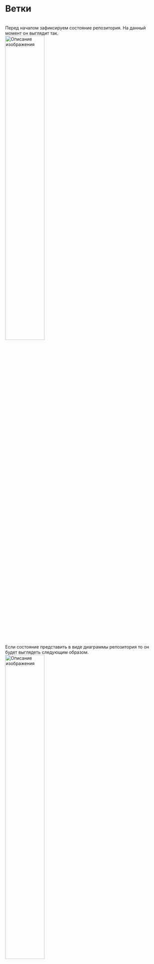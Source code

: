 # Ветки
<br>
Перед началом зафиксируем состояние репозитория. На данный момент он выглядит так.  
<br>  

<img src="resources/images/d_9.png" alt="Описание изображения" style="width: 50%;" />   
<br>
Если состояние представить в виде диаграммы репозитория то он будет выглядеть следующим образом.  
<br>  

<img src="resources/images/d_10.png" alt="Описание изображения" style="width: 50%;" />   
<br>

Смысл существования и использование веток в git:  
* возможность работать над одним и тем же проектом по-разному;  
* возможность нескольким людям работать над одним проектом.  
<br>  

**Ветка в git** - перемещаемый указатель на коммиты.  
```bash
user@WIN-CVKT899RCS2 MINGW64 ~
$ cd desktop/rainbow    # отправляемся в директорию проекта

user@WIN-CVKT899RCS2 MINGW64 ~/desktop/rainbow (master)
$ git log                
commit 8702e14a31d6cedf2c281b084a9b68dd9c087e95 (HEAD -> master) # ветка в круглых скобка это ветка, указывающая на этот коммит, в данном случа название ветки это 'master'

Author: user <**************@yandex.ru>
Date:   Mon Nov 18 20:29:06 2024 +0700

    red color
```
<br>  

<img src="resources/images/d_11.png" alt="Описание изображения" style="width: 50%;" />   

***прим*** - на скриншотах вместо ```master``` будет указано ```main```.  

<br>

## Измененные и неизмененные файлы 
В рабочем каталоге файлы могут находиться в двух состояниях:  
* Неизмененные файлы: Это файлы, которые не редактировались с момента последнего коммита. Например, если файл rainbowcolors.txt не изменялся, он считается неизмененным.  
* Измененные файлы: Когда файл редактируется и изменения сохраняются в текстовом редакторе, он становится измененным. Важно отметить, что Git распознает изменения только после их сохранения.

Таким образом, если вы не сохранили изменения в редакторе, Git будет считать файл неизмененным.  
<br>  

Команда ```git status``` фактически показывает список всех измененных файлов и сообщает, были ли они добавлены в промежуточную область. Однако она не перечисляет файлы, оставшиеся без изменений.   
<br>  

```шаг - 1```  
```bash
user@WIN-CVKT899RCS2 MINGW64 ~/desktop/rainbow (master)
$ git status
On branch master    # На ветке master
nothing to commit, working tree clean    # нет ничего для коммита, рабочее дерево пустое
```
<br>  

```шаг - 2```  
Теперь добавим в файл ```rainbowcolors.txt``` следующий текст - "Оранжевый - второй цвет радуги." и сохраним файл. И снова выполним команду ```git status```.  
<br>  

```шаг - 3```  
```bash
user@WIN-CVKT899RCS2 MINGW64 ~/desktop/rainbow (master)
$ git status     
On branch master    # на ветке master
Changes not staged for commit:    # есть изменения не подготовленные для коммита
  (use "git add <file>..." to update what will be committed)    # используйте "git add <file>..." для обновления содержимого коммита
  (use "git restore <file>..." to discard changes in working directory)    # используйте git restore <file>..." для отмены изменений в рабочем каталоге 
        modified:   rainbowcolors.txt    # изменен rainbowcolors.txt

no changes added to commit (use "git add" and/or "git commit -a")    # никаких изменений не добавлено в коммит (используйте "git add" и/или "git commit -a")
```
<br>  

*Обсудим*  
* на шаге 1 ```rainbowcolors.txt``` является неизмененным, следовательно ```git status``` о нем ничег оне сообщает
* на шаге 3 ```rainbowcolors.txt``` уже изменен, мы добавили в него запись. ```git status``` теперь показывае файл в выводе
* файл ```rainbowcolors.txt``` не подготовлен для коммита, т.е. он не был добавлен в промежуточную область
<br>

Добавим ```rainbowcolors.txt``` в промежуточную область, чтобы его можно было включить в следующий коммита и снова вызовем ```git status``` для обзора изменений отоюражения.  
```bash
user@WIN-CVKT899RCS2 MINGW64 ~/desktop/rainbow (master)
$ git add rainbowcolors.txt    # добвляем файл в промежуточную область

user@WIN-CVKT899RCS2 MINGW64 ~/desktop/rainbow (master)
$ git status    # вызываем git status
On branch master    # на ветке мастер
Changes to be committed:    # изменения для включения в коммит
  (use "git restore --staged <file>..." to unstage)    # (используйте "git restore --staged <.file> ..." для отмены)
        modified:   rainbowcolors.txt    # изменен rainbowcolors.txt
```
```rainbowcolors.txt``` - включен в промежуточную область, подготовлен для коммита.  
<br>  

## Второй коммит
Выплняем команду ```git commit -m```.  
```bash
user@WIN-CVKT899RCS2 MINGW64 ~/desktop/rainbow (master)
$ git commit -m "Orage color"
[master 837aa1e] Orage color
 1 file changed, 2 insertions(+), 1 deletion(-)    # (1 файл изменен, 2 вставки(+), 1 удаление(-))
```
<br>  

Посмотрим теперь на результат вывода команды ```git log```.  
```bash
user@WIN-CVKT899RCS2 MINGW64 ~/desktop/rainbow (master)
$ git log
commit 837aa1e0a2803f21581156843c14a390a5594c16 (HEAD -> master)
Author: user <*********@yandex.ru>
Date:   Tue Nov 19 20:50:28 2024 +0700

    Orage color

commit 8702e14a31d6cedf2c281b084a9b68dd9c087e95
Author: user <*********@yandex.ru>
Date:   Mon Nov 18 20:29:06 2024 +0700

    red color
```
<br>  

* сделали новый коммит - "Orange color", хеш коммита - 837aa1e0a2803f21581156843c14a390a5594c16
* текст ```(HEAD -> master)``` теперь рядом с оранжевым коммитом
<br>  

<img src="resources/images/d_12.png" alt="Описание изображения" style="width: 50%;" />   
  
* появился второй коммит ```Orange```      
* ```Orange``` указывает на ```red```   
* ветка ```master``` указывает на ```Orange```  
<br>

Стрелка, указывающая ```red``` <- ```Orange``` является родительской ссылкой. каждый коммит, кроме самого первого, имеет родительский коммит. Некоторые могут иметь больше одного.  Родительским коммитом для ```Orange``` является ```red```, вот почему ```Orange``` указывает на ```red```. Он показывает на свой родительский коммит.  
<br>  

Это можно проверить используя команду ```git cat-file -р <хеш_коммита>```, можно использовать не все 40 знаков а всего первые 7.  
```bash
user@WIN-CVKT899RCS2 MINGW64 ~/desktop/rainbow (master)
$ git cat-file -p 837aa1e
tree 573dbee9d29bc7db11ff7c213e41e908ca80d7b7
parent 8702e14a31d6cedf2c281b084a9b68dd9c087e95    # хеш родительского коммита
author user <******@yandex.ru> 1732024228 +0700
committer user <******@yandex.ru> 1732024228 +0700

Orage color
```

## Создание ветки
Для просмотра веток в локальном репозитории используем команду ```git branch```.  
<br>  

```shell
user@WIN-CVKT899RCS2 MINGW64 ~/desktop/rainbow (master)
$ pwd
/c/Users/user/desktop/rainbow    # в папке проекта rainbow

user@WIN-CVKT899RCS2 MINGW64 ~/desktop/rainbow (master)
$ git branch
* master    # одна ветка - master
```
<br>  

Мы этой же комаедой можем создать новую ветку указав ее имя ```git branch <имя ветки>```.  
<br>  

```bash
user@WIN-CVKT899RCS2 MINGW64 ~/desktop/rainbow (master)
$ git branch    # запрашиваем список веток
* master

user@WIN-CVKT899RCS2 MINGW64 ~/desktop/rainbow (master)
$ git branch feature    # создаем новую ветку указав ее имя

user@WIN-CVKT899RCS2 MINGW64 ~/desktop/rainbow (master)
$ git branch    # видим новую ветку в списке
  feature
* master
```
<br>  

Посмотрим теперь на результат выполнения команды ```git log```.  
```bash
user@WIN-CVKT899RCS2 MINGW64 ~/desktop/rainbow (master)
$ git log
commit 837aa1e0a2803f21581156843c14a390a5594c16 (HEAD -> master, feature) # видно новую ветку
Author: user <korablinr22@yandex.ru>
Date:   Tue Nov 19 20:50:28 2024 +0700

    Orage color

commit 8702e14a31d6cedf2c281b084a9b68dd9c087e95
Author: user <korablinr22@yandex.ru>
Date:   Mon Nov 18 20:29:06 2024 +0700

    red color

```
<br>  

<img src="resources/images/d_13.png" alt="Описание изображения" style="width: 50%;" />   
<br>  

На диаграмме видно, что теперь две ветки (master, feature) указывают на коммит Orange. Новая ветка изначально будет указывать на коммит, который вы используете при создании ветки. Фактически вы создали ветку feature из ветки master, вот почему она указывает на один и тот же коммит.   

## HEAD
```HEAD``` - это просто указатель, который сообщает вам, в какой ветке вы находитесь. 

```bash
user@WIN-CVKT899RCS2 MINGW64 ~/desktop/rainbow (master)
$ git branch
  feature
* master # символ астериск (*) указывает на то, в какой ветке мы находимся
```
<br>  

<img src="resources/images/d_14.png" alt="Описание изображения" style="width: 50%;" />   
<br>

```bash
$ git log
commit 837aa1e0a2803f21581156843c14a390a5594c16 (HEAD -> master, feature)    # также указано в какой ветке мы находимся
Author: user <************@yandex.ru>
Date:   Tue Nov 19 20:50:28 2024 +0700

    Orage color

commit 8702e14a31d6cedf2c281b084a9b68dd9c087e95
Author: user <************@yandex.ru>
Date:   Mon Nov 18 20:29:06 2024 +0700

    red color
```

## Переключение веток
Для переключения веток в git используется команда ```git switch <имя>```.  Когда вы меняете ветки, вы в конечном итоге меняете рассматриваемый коммит при условии, что две ветки указывают на два разных коммита.  

```bash
user@WIN-CVKT899RCS2 MINGW64 ~/desktop/rainbow (master)
$ git branch    # заправшиваем информацию о ветках
  feature
* master    # выбрана ветка master

user@WIN-CVKT899RCS2 MINGW64 ~/desktop/rainbow (master)
$ git switch feature    # используем комнду для переключения ветки указываем имя ветки, на которую переключаемся
Switched to branch 'feature'    # поулчаем сообщение об успешном переключении ветки

user@WIN-CVKT899RCS2 MINGW64 ~/desktop/rainbow (feature)
$ git branch    # заправшиваем информацию о ветках
* feature    # выбрана ветка feature 
  master
```  

```bash
user@WIN-CVKT899RCS2 MINGW64 ~/desktop/rainbow (feature)
$ git log
commit 837aa1e0a2803f21581156843c14a390a5594c16 (HEAD -> feature, master)    # HEAD указывает на feature
Author: user <korablinr22@yandex.ru>
Date:   Tue Nov 19 20:50:28 2024 +0700

    Orage color

commit 8702e14a31d6cedf2c281b084a9b68dd9c087e95
Author: user <korablinr22@yandex.ru>
Date:   Mon Nov 18 20:29:06 2024 +0700

    red color
```
<br>  

<img src="resources/images/d_15.png" alt="Описание изображения" style="width: 50%;" />   
<br>
